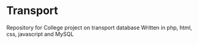 # Transport

Repository for College project on transport database
Written in php, html, css, javascript and MySQL
